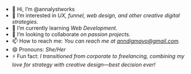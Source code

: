 - 👋 <Poppins> Hi, I’m @annalystworks 
- 👀 I’m interested in <i> UX, funnel, web design, and other creative digital strategies. </i>
- 🌱 I’m currently learning <i> Web Development. </i>
- 💞️ I’m looking to collaborate <i> on passion projects. </i>
- 📫 How to reach me: <i> You can reach me at anndigmayo@gmail.com. </i>
- 😄 Pronouns: <i> She/Her </i>
- ⚡ Fun fact: <i> I transitioned from corporate to freelancing, combining my love for strategy with creative design—best decision ever! </Poppins> </i>

<!---
annalystworks/annalystworks is a ✨ special ✨ repository because its `README.md` (this file) appears on your GitHub profile.
You can click the Preview link to take a look at your changes.
--->
